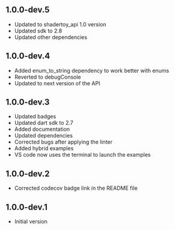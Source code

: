 ## 1.0.0-dev.5
- Updated to shadertoy_api 1.0 version
- Updated sdk to 2.8
- Updated other dependencies

## 1.0.0-dev.4
- Added enum_to_string dependency to work better with enums
- Reverted to debugConsole
- Updated to next version of the API

## 1.0.0-dev.3

- Updated badges
- Updated dart sdk to 2.7
- Added documentation
- Updated dependencies
- Corrected bugs after applying the linter
- Added hybrid examples
- VS code now uses the terminal to launch the examples

## 1.0.0-dev.2

- Corrected codecov badge link in the README file

## 1.0.0-dev.1

- Initial version